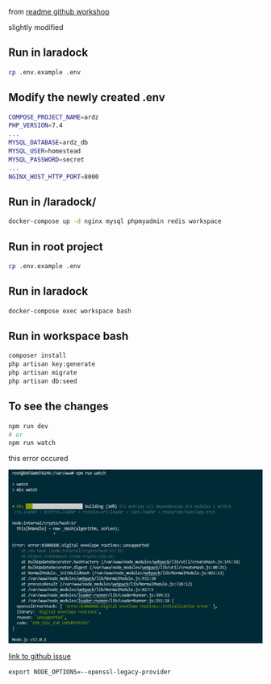 from [readme github workshop](https://github.com/HE-Arc/workshop-laravel)

slightly modified

## Run in laradock

```bash
cp .env.example .env
```

## Modify the newly created .env

```bash
COMPOSE_PROJECT_NAME=ardz
PHP_VERSION=7.4
...
MYSQL_DATABASE=ardz_db
MYSQL_USER=homestead
MYSQL_PASSWORD=secret
...
NGINX_HOST_HTTP_PORT=8000
```

## Run in /laradock/

```bash
docker-compose up -d nginx mysql phpmyadmin redis workspace
```

## Run in root project
```bash
cp .env.example .env
```

## Run in laradock

```bash
docker-compose exec workspace bash
```

## Run in workspace bash

```bash
composer install
php artisan key:generate
php artisan migrate
php artisan db:seed
```

## To see the changes

```bash
npm run dev
# or
npm run watch
```

this error occured

![error](CaptureError.PNG)

[link to github issue](https://stackoverflow.com/questions/69692842/error-message-error0308010cdigital-envelope-routinesunsupported)

    export NODE_OPTIONS=--openssl-legacy-provider

